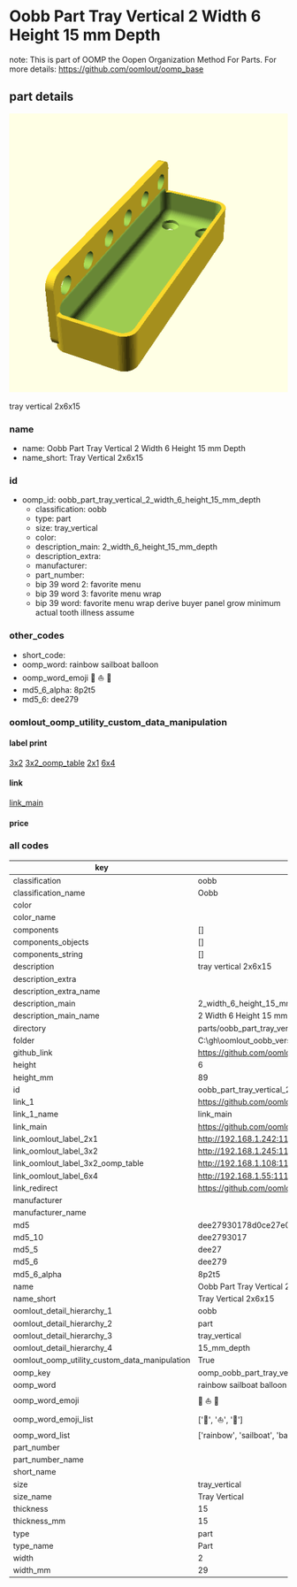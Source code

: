 # Oobb Part Tray Vertical 2 Width 6 Height 15 mm Depth  

note: This is part of OOMP the Oopen Organization Method For Parts. For more details: https://github.com/oomlout/oomp_base

##  part details
  

[![](3dpr.png)](3dpr.png)

tray vertical 2x6x15



### name
* name: Oobb Part Tray Vertical 2 Width 6 Height 15 mm Depth
* name_short: Tray Vertical 2x6x15 
### id
* oomp_id: oobb_part_tray_vertical_2_width_6_height_15_mm_depth
  * classification: oobb
  * type: part
  * size: tray_vertical
  * color: 
  * description_main: 2_width_6_height_15_mm_depth
  * description_extra: 
  * manufacturer: 
  * part_number: 
  * bip 39 word 2: favorite menu
  * bip 39 word 3: favorite menu wrap
  * bip 39 word: favorite menu wrap derive buyer panel grow minimum actual tooth illness assume

### other_codes
* short_code: 
* oomp_word: rainbow sailboat balloon
* oomp_word_emoji :rainbow: :sailboat: :balloon:
* md5_6_alpha: 8p2t5
* md5_6: dee279






### oomlout_oomp_utility_custom_data_manipulation
#### label print
[3x2](http://192.168.1.245:1112/?label=oomp%208p2t5)
[3x2_oomp_table](http://192.168.1.108:1112/?label=oomp%208p2t5)
[2x1](http://192.168.1.242:1112/?label=oomp%208p2t5)
[6x4](http://192.168.1.55:1112/?label=oomp%208p2t5)    

#### link

[link_main](https://github.com/oomlout/oomlout_oobb_version_4_generated_parts/tree/main/navigation_oomp/oobb/part/tray_vertical/2_width_6_height_15_mm_depth/part)                              

#### price







### all codes 
| key | value |  
| --- | --- |  
| classification | oobb |  
| classification_name | Oobb |  
| color |  |  
| color_name |  |  
| components | [] |  
| components_objects | [] |  
| components_string | [] |  
| description | tray vertical 2x6x15 |  
| description_extra |  |  
| description_extra_name |  |  
| description_main | 2_width_6_height_15_mm_depth |  
| description_main_name | 2 Width 6 Height 15 mm Depth |  
| directory | parts/oobb_part_tray_vertical_2_width_6_height_15_mm_depth |  
| folder | C:\gh\oomlout_oobb_version_4_generated_parts\parts\oobb_part_tray_vertical_2_width_6_height_15_mm_depth |  
| github_link | https://github.com/oomlout/oomlout_oomp_part_src/tree/main/parts/oobb_part_tray_vertical_2_width_6_height_15_mm_depth |  
| height | 6 |  
| height_mm | 89 |  
| id | oobb_part_tray_vertical_2_width_6_height_15_mm_depth |  
| link_1 | https://github.com/oomlout/oomlout_oobb_version_4_generated_parts/tree/main/navigation_oomp/oobb/part/tray_vertical/2_width_6_height_15_mm_depth/part |  
| link_1_name | link_main |  
| link_main | https://github.com/oomlout/oomlout_oobb_version_4_generated_parts/tree/main/navigation_oomp/oobb/part/tray_vertical/2_width_6_height_15_mm_depth/part |  
| link_oomlout_label_2x1 | http://192.168.1.242:1112/?label=oomp%208p2t5 |  
| link_oomlout_label_3x2 | http://192.168.1.245:1112/?label=oomp%208p2t5 |  
| link_oomlout_label_3x2_oomp_table | http://192.168.1.108:1112/?label=oomp%208p2t5 |  
| link_oomlout_label_6x4 | http://192.168.1.55:1112/?label=oomp%208p2t5 |  
| link_redirect | https://github.com/oomlout/oomlout_oobb_version_4_generated_parts/tree/main/parts/oobb_tray_vertical_02_06_15 |  
| manufacturer |  |  
| manufacturer_name |  |  
| md5 | dee27930178d0ce27e0fb3b7fc22caa0 |  
| md5_10 | dee2793017 |  
| md5_5 | dee27 |  
| md5_6 | dee279 |  
| md5_6_alpha | 8p2t5 |  
| name | Oobb Part Tray Vertical 2 Width 6 Height 15 mm Depth |  
| name_short | Tray Vertical 2x6x15  |  
| oomlout_detail_hierarchy_1 | oobb |  
| oomlout_detail_hierarchy_2 | part |  
| oomlout_detail_hierarchy_3 | tray_vertical |  
| oomlout_detail_hierarchy_4 | 15_mm_depth |  
| oomlout_oomp_utility_custom_data_manipulation | True |  
| oomp_key | oomp_oobb_part_tray_vertical_2_width_6_height_15_mm_depth |  
| oomp_word | rainbow sailboat balloon |  
| oomp_word_emoji | :rainbow: :sailboat: :balloon: |  
| oomp_word_emoji_list | [':rainbow:', ':sailboat:', ':balloon:'] |  
| oomp_word_list | ['rainbow', 'sailboat', 'balloon'] |  
| part_number |  |  
| part_number_name |  |  
| short_name |  |  
| size | tray_vertical |  
| size_name | Tray Vertical |  
| thickness | 15 |  
| thickness_mm | 15 |  
| type | part |  
| type_name | Part |  
| width | 2 |  
| width_mm | 29 |  
